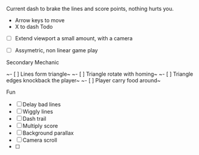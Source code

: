 Current
dash to brake the lines and score points, nothing hurts you.
- Arrow keys to move
- X to dash
Todo 
- [ ] Extend viewport a small amount, with a camera
- [ ] Assymetric, non linear game play


Secondary Mechanic

~- [ ] Lines form triangle~
~- [ ] Triangle rotate with homing~
~- [ ] Triangle edges knockback the player~
~- [ ] Player carry food around~



Fun
- [ ] Delay bad lines
- [ ] Wiggly lines
- [ ] Dash trail
- [ ] Multiply score
- [ ] Background parallax
- [ ] Camera scroll
- [ ] 
